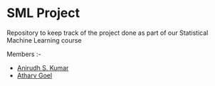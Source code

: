 # SML Project

Repository to keep track of the project done as part of our Statistical Machine Learning course

Members :-
- [Anirudh S. Kumar](https://github.com/Anirudh-S-Kumar)
- [Atharv Goel](https://github.com/zynade)
